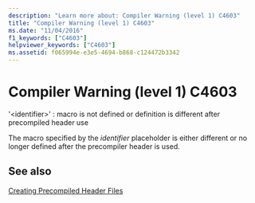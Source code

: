 ```yaml
---
description: "Learn more about: Compiler Warning (level 1) C4603"
title: "Compiler Warning (level 1) C4603"
ms.date: "11/04/2016"
f1_keywords: ["C4603"]
helpviewer_keywords: ["C4603"]
ms.assetid: f065994e-e3e5-4694-b868-c124472b3342
---
```

# Compiler Warning (level 1) C4603

'\<identifier>' : macro is not defined or definition is different after precompiled header use

The macro specified by the *identifier* placeholder is either different or no longer defined after the precompiler header is used.

## See also

[Creating Precompiled Header Files](../../build/creating-precompiled-header-files.md)
